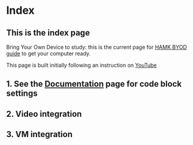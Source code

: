 # Index
## This is the index page

Bring Your Own Device to study: this is the current page for <a href="https://hamk-business-information-technology.github.io/os/" target="_blank">HAMK BYOD guide</a> to get your computer ready.

This page is built initially following an instruction on <a href="https://www.youtube.com/watch?v=Q-YA_dA8C20" target="_blank">YouTube</a>


## 1. See the <a href='Documentation/#42-easy-to-use-code-copy-and-paste' target='_blank'>Documentation</a> page for code block settings

## 2. Video integration

## 3. VM integration